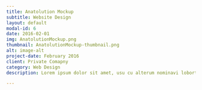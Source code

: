 ```yaml
---
title: Anatolution Mockup
subtitle: Website Design
layout: default
modal-id: 6
date: 2016-02-01
img: AnatolutionMockup.png
thumbnail: AnatolutionMockup-thumbnail.png
alt: image-alt
project-date: February 2016
client: Private Comapny
category: Web Design
description: Lorem ipsum dolor sit amet, usu cu alterum nominavi lobortis. At duo novum diceret. Tantas apeirian vix et, usu sanctus postulant inciderint ut, populo diceret necessitatibus in vim. Cu eum dicam feugiat noluisse.

---
```

